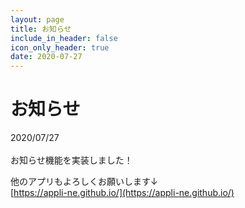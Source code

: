 ```yaml
---
layout: page
title: お知らせ
include_in_header: false
icon_only_header: true
date: 2020-07-27
---
```

# お知らせ
2020/07/27
<br>
<br>
お知らせ機能を実装しました！

他のアプリもよろしくお願いします↓
<br>
[https://appli-ne.github.io/](https://appli-ne.github.io/)